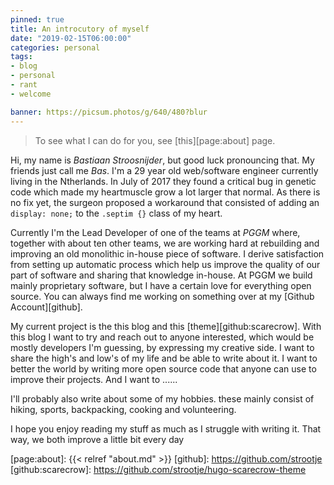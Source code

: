```yaml
---
pinned: true
title: An introcutory of myself
date: "2019-02-15T06:00:00"
categories: personal
tags:
- blog
- personal
- rant
- welcome

banner: https://picsum.photos/g/640/480?blur
---
```


> To see what I can do for you, see [this][page:about] page.

Hi, my name is *Bastiaan Stroosnijder*, but good luck pronouncing that. My friends just call me *Bas*. I'm a 29 year old web/software engineer currently living in the Ntherlands. In July of 2017 they found a critical bug in genetic code which made my heartmuscle grow a lot larger that normal. As there is no fix yet, the surgeon proposed a workaround that consisted of adding an `display: none;` to the `.septim {}` class of my heart.

<!-- I am still figuring out what my business is, but currently ... -->
Currently I'm the Lead Developer of one of the teams at *PGGM* where, together with about ten other teams, we are working hard at rebuilding and improving an old monolithic in-house piece of software. I derive satisfaction from setting up automatic process which help us improve the quality of our part of software and sharing that knowledge in-house. At PGGM we build mainly proprietary software, but I have a certain love for everything open source. You can always find me working on something over at my [Github Account][github].

<!-- intention with this blog -->
My current project is the this blog and this [theme][github:scarecrow]. With this blog I want to try and reach out to anyone interested, which would be mostly developers I'm guessing, by expressing my creative side. I want to share the high's and low's of my life and be able to write about it. I want to better the world by writing more open source code that anyone can use to improve their projects. And I want to ......

<!-- my hobbies: hiking, backpacking, sports, volunteering -->
I'll probably also write about some of my hobbies. these mainly consist of hiking, sports, backpacking, cooking and volunteering.

<!-- anything else? -->







I hope you enjoy reading my stuff as much as I struggle with writing it.
That way, we both improve a little bit every day


[page:about]: {{< relref "about.md" >}}
[github]: https://github.com/strootje
[github:scarecrow]: https://github.com/strootje/hugo-scarecrow-theme





<!-- old text:
I'm the kind of guy that is unable to do nothing. I'll always busy myself with something. One day I'll have this project in my head and won't stop talking about it and the next day I'll be nowhere to be found since I'm in the middle of nowhere, hiking or biking.

Everything I do is under extreme criticism, this is both my biggest advantage and my greatest downfall. This takes shape in a lot of trail and error. My point of reflection is very early in the process because of this. I love change. Trying a different approuch then the rest. But I an very weary of change because of change.
-->
